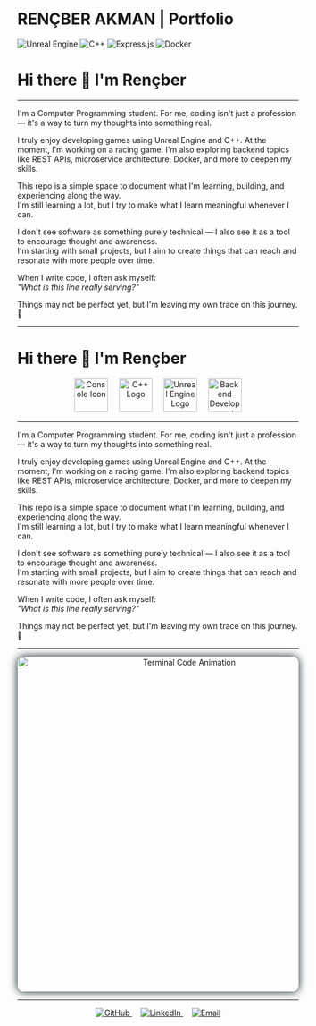 # RENÇBER AKMAN | Portfolio

![Unreal Engine](https://img.shields.io/badge/Unreal-Engine-blue?logo=unrealengine)
![C++](https://img.shields.io/badge/C++-00599C?logo=cplusplus&logoColor=white)
![Express.js](https://img.shields.io/badge/Express.js-grey?logo=express&logoColor=white)
![Docker](https://img.shields.io/badge/Docker-2496ED?logo=docker&logoColor=white)


# Hi there 👋 I'm Rençber

---

I'm a Computer Programming student. For me, coding isn't just a profession — it's a way to turn my thoughts into something real.

I truly enjoy developing games using Unreal Engine and C++. At the moment, I'm working on a racing game. I'm also exploring backend topics like REST APIs, microservice architecture, Docker, and more to deepen my skills.

This repo is a simple space to document what I'm learning, building, and experiencing along the way.  
I'm still learning a lot, but I try to make what I learn meaningful whenever I can.

I don't see software as something purely technical — I also see it as a tool to encourage thought and awareness.  
I'm starting with small projects, but I aim to create things that can reach and resonate with more people over time.

When I write code, I often ask myself:  
_"What is this line really serving?"_

Things may not be perfect yet, but I'm leaving my own trace on this journey. 🌱

---

# Hi there 👋 I'm Rençber

<p align="center">
  <img src="https://img.icons8.com/ios-filled/96/000000/console.png" alt="Console Icon" width="60" />
  &nbsp;&nbsp;&nbsp;
  <img src="https://img.icons8.com/color/96/000000/c-plus-plus-logo.png" alt="C++ Logo" width="60" />
  &nbsp;&nbsp;&nbsp;
  <img src="https://img.icons8.com/ios-filled/96/000000/unreal-engine.png" alt="Unreal Engine Logo" width="60" />
  &nbsp;&nbsp;&nbsp;
  <img src="https://img.icons8.com/ios-filled/96/000000/backend-development.png" alt="Backend Development" width="60" />
</p>

---

I'm a Computer Programming student. For me, coding isn't just a profession — it's a way to turn my thoughts into something real.

I truly enjoy developing games using Unreal Engine and C++. At the moment, I'm working on a racing game. I'm also exploring backend topics like REST APIs, microservice architecture, Docker, and more to deepen my skills.

This repo is a simple space to document what I'm learning, building, and experiencing along the way.  
I'm still learning a lot, but I try to make what I learn meaningful whenever I can.

I don't see software as something purely technical — I also see it as a tool to encourage thought and awareness.  
I'm starting with small projects, but I aim to create things that can reach and resonate with more people over time.

When I write code, I often ask myself:  
_"What is this line really serving?"_

Things may not be perfect yet, but I'm leaving my own trace on this journey. 🌱

---

<p align="center">
  <img src="https://media.giphy.com/media/VbawWfNrJbM8I/giphy.gif" alt="Terminal Code Animation" width="600" style="border-radius:12px; box-shadow: 0 0 15px #0f2027;" />
</p>

---

<p align="center">
  <a href="https://github.com/rencberakman" target="_blank" rel="noopener">
    <img src="https://img.icons8.com/ios-filled/50/000000/github.png" alt="GitHub" />
  </a>
  &nbsp;&nbsp;&nbsp;
  <a href="https://www.linkedin.com/in/rencberakman" target="_blank" rel="noopener">
    <img src="https://img.icons8.com/ios-filled/50/0077B5/linkedin.png" alt="LinkedIn" />
  </a>
  &nbsp;&nbsp;&nbsp;
  <a href="mailto:rencber@example.com" target="_blank" rel="noopener">
    <img src="https://img.icons8.com/ios-filled/50/000000/new-post.png" alt="Email" />
  </a>
</p>
